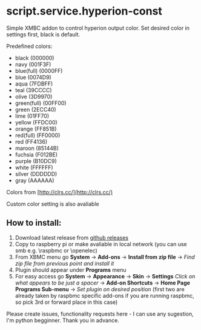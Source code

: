 script.service.hyperion-const
=============================

Simple XMBC addon to control hyperion output color. Set desired color in settings first, black is default.

Predefined colors:
 * black (000000)
 * navy (001F3F)
 * blue(full) (0000FF)
 * blue (0074D9)
 * aqua (7FDBFF)
 * teal (39CCCC)
 * olive (3D9970)
 * green(full) (00FF00)
 * green (2ECC40)
 * lime (01FF70)
 * yellow (FFDC00)
 * orange (FF851B)
 * red(full) (FF0000)
 * red (FF4136)
 * maroon (85144B)
 * fuchsia (F012BE)
 * purple (B10DC9)
 * white (FFFFFF)
 * silver (DDDDDD)
 * gray (AAAAAA)
    
Colors from [http://clrs.cc/](http://clrs.cc/)

Custom color setting is also avaliable

How to install:
---------------
   1. Download latest release from [github releases](https://github.com/LightberryEu/script.service.hyperion-const/releases)
   2. Copy to raspberry pi or make avaliable in local network (you can use smb e.g. \\raspbmc or \\openelec)
   3. From XBMC menu go **System** -> **Add-ons** -> **Install from zip file** -> *Find zip file from previous point and install it*
   4. Plugin should appear under **Programs** menu
   5. For easy access go **System** -> **Appearance** -> **Skin** -> **Settings** *Click on what appears to be just a spacer* -> **Add-on Shortcuts** -> **Home Page Programs Sub-menu** -> *Set plugin on desired position* (first two are already taken by raspbmc specific add-ons if you are running raspbmc, so pick 3rd or forward place in this case)

Please create issues, functionality requests here - I can use any sugestion, I'm python begginner. Thank you in advance.

